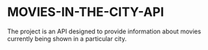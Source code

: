 # MOVIES-IN-THE-CITY-API
The project is an API designed to provide information about movies currently being shown in a particular city.
